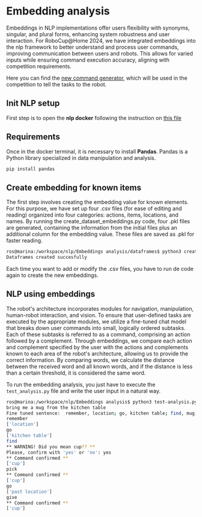 # Embedding analysis
Embeddings in NLP implementations offer users flexibility with synonyms, singular, and plural forms, enhancing system robustness and user interaction. For RoboCup@Home 2024, we have integrated embeddings into the nlp framework to better understand and process user commands, improving communication between users and robots. This allows for varied inputs while ensuring command execution accuracy, aligning with competition requirements.

Here you can find the [new command generator](https://github.com/johaq/CompetitionTemplate), which will be used in the competition to tell the tasks to the robot.

## Init NLP setup
First step is to open the **nlp docker** following the instruction on [this file](../README.md)

## Requirements
Once in the docker terminal, it is necessary to install **Pandas**. Pandas is a Python library specialized in data manipulation and analysis.
```bash
pip install pandas
```
## Create embedding for known items
The first step involves creating the embedding value for known elements. For this purpose, we have set up four .csv files (for ease of editing and reading) organized into four categories: actions, items, locations, and names. By running the create_dataset_embeddings.py code, four .pkl files are generated, containing the information from the initial files plus an additional column for the embedding value. These files are saved as .pkl for faster reading.
```bash
ros@marina:/workspace/nlp/Embeddings analysis/dataframes$ python3 create_dataframes_embeddings.py 
Dataframes created succesfully
```
Each time you want to add or modify the .csv files, you have to run de code again to create the new embeddings.

## NLP using embeddings
The robot's architecture incorporates modules for navigation, manipulation, human-robot interaction, and vision. To ensure that user-defined tasks are executed by the appropriate modules, we utilize a fine-tuned chat model that breaks down user commands into small, logically ordered subtasks. Each of these subtasks is referred to as a command, comprising an action followed by a complement. Through embeddings, we compare each action and complement specified by the user with the actions and complements known to each area of the robot's architecture, allowing us to provide the correct information. By comparing words, we calculate the distance between the received word and all known words, and if the distance is less than a certain threshold, it is considered the same word.

To run the embedding analysis, you just have to execute the `test_analysis.py` file and write the user input in a natural way.

```bash
ros@marina:/workspace/nlp/Embeddings analysis$ python3 test-analysis.py
bring me a mug from the kitchen table
Fine tuned sentence:  remember, location; go, kitchen table; find, mug; pick, mug; go, past location; give, mug.
remember
['location']
go
['kitchen table']
find
** WARNING! Did you mean cup?? ** 
Please, confirm with 'yes' or 'no': yes
** Command confirmed **
['cup']
pick
** Command confirmed **
['cup']
go
['past location']
give
** Command confirmed **
['cup']
```


